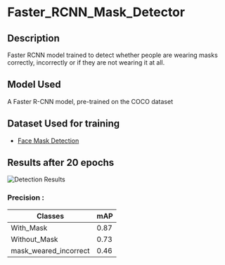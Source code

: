 # Faster_RCNN_Mask_Detector
## Description
Faster RCNN model trained to detect whether people are wearing masks correctly, incorrectly or if they are not wearing it at all.

## Model Used
A Faster R-CNN model, pre-trained on the COCO dataset

## Dataset Used for training
- [Face Mask Detection](https://www.kaggle.com/andrewmvd/face-mask-detection)

## Results after 20 epochs
![Detection Results](./results/output.gif)

### Precision :
| Classes | mAP |
| ----------- | ----------- |
| With_Mask | 0.87 |
| Without_Mask | 0.73 |
| mask_weared_incorrect | 0.46 |
